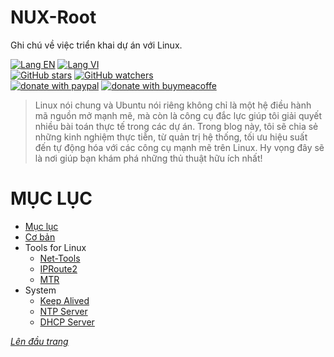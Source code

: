 # NUX-Root
Ghi chú về việc triển khai dự án với Linux.

[![Lang EN](https://img.shields.io/badge/lang-en-yellow)](https://github.com/quachdoduy/NUX-Root/blob/main/README.md)
[![Lang VI](https://img.shields.io/badge/lang-vi-green)](https://github.com/quachdoduy/NUX-Root/blob/main/README.vi.md)<br/>
[![GitHub stars](https://img.shields.io/github/stars/quachdoduy/NUX-Root?logo=GitHub&style=flat&color=red)](https://github.com/quachdoduy/NUX-Root/stargazers)
[![GitHub watchers](https://img.shields.io/github/watchers/quachdoduy/NUX-Root?logo=GitHub&style=flat&color=blue)](https://github.com/quachdoduy/NUX-Root/watchers)<br/>
[![donate with paypal](https://img.shields.io/badge/Like_it%3F-Donate!-green?logo=githubsponsors&logoColor=orange&style=flat)](https://paypal.me/quachdoduy)
[![donate with buymeacoffe](https://img.shields.io/badge/Like_it%3F-Donate!-blue?logo=githubsponsors&logoColor=orange&style=flat)](https://buymeacoffee.com/quachdoduy)

>Linux nói chung và Ubuntu nói riêng không chỉ là một hệ điều hành mã nguồn mở mạnh mẽ, mà còn là công cụ đắc lực giúp tôi giải quyết nhiều bài toán thực tế trong các dự án. Trong blog này, tôi sẽ chia sẻ những kinh nghiệm thực tiễn, từ quản trị hệ thống, tối ưu hiệu suất đến tự động hóa với các công cụ mạnh mẽ trên Linux. Hy vọng đây sẽ là nơi giúp bạn khám phá những thủ thuật hữu ích nhất!

# MỤC LỤC
- [Mục lục](#mục-lục)
- [Cơ bản](https://github.com/quachdoduy/NUX-Root/blob/main/sources/Gen-Nux-CLi.vi.md)
- Tools for Linux
    - [Net-Tools](/blob/main/sources/Nettools-CLi.vi.md)
    - [IPRoute2](https://wiki.linuxfoundation.org/networking/iproute2)
    - [MTR](https://www.bitwizard.nl/mtr/)
- System
    - [Keep Alived](https://www.keepalived.org/)
    - [NTP Server]()
    - [DHCP Server]()


*[Lên đầu trang](#nux-root)*